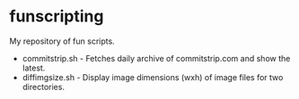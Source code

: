 # funscripting
My repository of fun scripts.

* commitstrip.sh    -   Fetches daily archive of commitstrip.com and show the latest.
* diffimgsize.sh    -   Display image dimensions (wxh) of image files for two directories.
